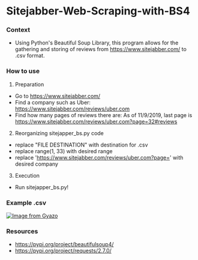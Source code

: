 # Sitejabber-Web-Scraping-with-BS4

### Context
- Using Python's Beautiful Soup Library, this program allows for the gathering and storing of reviews from https://www.sitejabber.com/ to  .csv format. 

### How to use
1. Preparation
- Go to https://www.sitejabber.com/
- Find a company such as Uber: https://www.sitejabber.com/reviews/uber.com
- Find how many pages of reviews there are: As of 11/9/2019, last page is https://www.sitejabber.com/reviews/uber.com?page=32#reviews
2. Reorganizing sitejapper_bs.py code
- replace "FILE DESTINATION" with destination for .csv
- replace range(1, 33) with desired range
- replace 'https://www.sitejabber.com/reviews/uber.com?page=' with desired company
3. Execution
- Run sitejapper_bs.py!

### Example .csv
[![Image from Gyazo](https://i.gyazo.com/1325830faed24ce9f3eae04bd6b3c260.png)](https://gyazo.com/1325830faed24ce9f3eae04bd6b3c260)

### Resources
- https://pypi.org/project/beautifulsoup4/
- https://pypi.org/project/requests/2.7.0/
